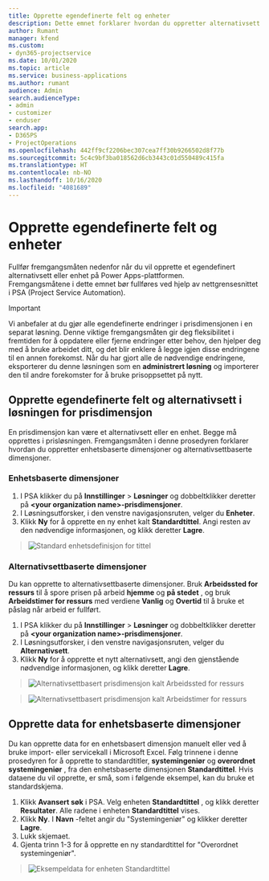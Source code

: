 ```yaml
---
title: Opprette egendefinerte felt og enheter
description: Dette emnet forklarer hvordan du oppretter alternativsett og enheter i din egen løsning på Power Apps-plattformen.
author: Rumant
manager: kfend
ms.custom:
- dyn365-projectservice
ms.date: 10/01/2020
ms.topic: article
ms.service: business-applications
ms.author: rumant
audience: Admin
search.audienceType:
- admin
- customizer
- enduser
search.app:
- D365PS
- ProjectOperations
ms.openlocfilehash: 442ff9cf2206bec307cea7ff30b9266502d8f77b
ms.sourcegitcommit: 5c4c9bf3ba018562d6cb3443c01d550489c415fa
ms.translationtype: HT
ms.contentlocale: nb-NO
ms.lasthandoff: 10/16/2020
ms.locfileid: "4081689"
---
```

# <a name="create-custom-fields-and-entities"></a>Opprette egendefinerte felt og enheter 

Fullfør fremgangsmåten nedenfor når du vil opprette et egendefinert alternativsett eller enhet på Power Apps-plattformen.  
Fremgangsmåtene i dette emnet bør fullføres ved hjelp av nettgrensesnittet i PSA (Project Service Automation).

> [!IMPORTANT]
> Vi anbefaler at du gjør alle egendefinerte endringer i prisdimensjonen i en separat løsning. Denne viktige fremgangsmåten gir deg fleksibilitet i fremtiden for å oppdatere eller fjerne endringer etter behov, den hjelper deg med å bruke arbeidet ditt, og det blir enklere å legge igjen disse endringene til en annen forekomst. Når du har gjort alle de nødvendige endringene, eksporterer du denne løsningen som en **administrert løsning** og importerer den til andre forekomster for å bruke prisoppsettet på nytt.

  
## <a name="create-custom-fields-and-option-sets-in-the-pricing-dimension-solution"></a>Opprette egendefinerte felt og alternativsett i løsningen for prisdimensjon

En prisdimensjon kan være et alternativsett eller en enhet. Begge må opprettes i prisløsningen. Fremgangsmåten i denne prosedyren forklarer hvordan du oppretter enhetsbaserte dimensjoner og alternativsettbaserte dimensjoner.

### <a name="entity-based-dimensions"></a>Enhetsbaserte dimensjoner

1. I PSA klikker du på **Innstillinger** > **Løsninger** og dobbeltklikker deretter på **\<your organization name>-prisdimensjoner**.
2. I Løsningsutforsker, i den venstre navigasjonsruten, velger du **Enheter**.
3. Klikk **Ny** for å opprette en ny enhet kalt **Standardtittel**. Angi resten av den nødvendige informasjonen, og klikk deretter **Lagre**.

> ![Standard enhetsdefinisjon for tittel](media/Standard-Title-entity-definition.png)


### <a name="option-set-based-dimensions"></a>Alternativsettbaserte dimensjoner 
Du kan opprette to alternativsettbaserte dimensjoner. Bruk **Arbeidssted for ressurs** til å spore prisen på arbeid **hjemme** og **på stedet** , og bruk **Arbeidstimer for ressurs** med verdiene **Vanlig** og **Overtid** til å bruke et påslag når arbeid er fullført.


1. I PSA klikker du på **Innstillinger** > **Løsninger** og dobbeltklikker deretter på **\<your organization name>-prisdimensjoner**. 
2. I Løsningsutforsker, i den venstre navigasjonsruten, velger du **Alternativsett**. 
3. Klikk **Ny** for å opprette et nytt alternativsett, angi den gjenstående nødvendige informasjonen, og klikk deretter **Lagre**.

> ![Alternativsettbasert prisdimensjon kalt Arbeidssted for ressurs ](media/Option-set-PD-called-Resource-Work-Location.png)

> ![Alternativsettbasert prisdimensjon kalt Arbeidstimer for ressurs ](media/Option-set-PD-called-Resource-Work-Hours.PNG)


## <a name="create-data-for-entity-based-dimensions"></a>Opprette data for enhetsbaserte dimensjoner

Du kan opprette data for en enhetsbasert dimensjon manuelt eller ved å bruke import- eller servicekall i Microsoft Excel. Følg trinnene i denne prosedyren for å opprette to standardtitler, **systemingeniør** og **overordnet systemingeniør** , fra den enhetsbaserte dimensjonen **Standardtittel**. Hvis dataene du vil opprette, er små, som i følgende eksempel, kan du bruke et standardskjema.

1. Klikk **Avansert søk** i PSA. Velg enheten **Standardtittel** , og klikk deretter **Resultater**. Alle radene i enheten **Standardtittel** vises.
2. Klikk **Ny**. I **Navn** -feltet angir du "Systemingeniør" og klikker deretter **Lagre**.
3. Lukk skjemaet. 
4. Gjenta trinn 1-3 for å opprette en ny standardtittel for "Overordnet systemingeniør".

> ![Eksempeldata for enheten Standardtittel ](media/ST-data.png)


